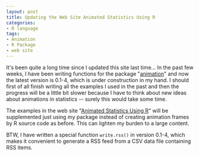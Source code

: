 ```yaml
---
layout: post
title: Updating the Web Site Animated Statistics Using R
categories:
- R language
tags:
- Animation
- R Package
- web site
---
```


It's been quite a long time since I updated this site last time... In the past few weeks, I have been writing functions for the package "[animation](http://cran.r-project.org/package=animation)" and now the latest version is 0.1-4, which is under construction in my hand. I should first of all finish writing all the examples I used in the past and then the progress will be a little bit slower because I have to think about new ideas about animations in statistics -- surely this would take some time.

The examples in the web site "[Animated Statistics Using R](http://yihui.name/animation)" will be supplemented just using my package instead of creating animation frames by R source code as before. This can lighten my burden to a large content.

BTW, I have written a special function `write.rss()` in version 0.1-4, which makes it convenient to generate a RSS feed from a CSV data file containing RSS items.
